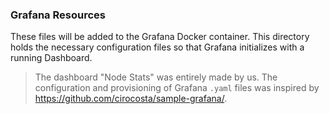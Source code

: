 ### Grafana Resources

These files will be added to the Grafana Docker container. This directory holds the necessary configuration files so that Grafana initializes with a running Dashboard.

> The dashboard "Node Stats" was entirely made by us. The configuration and provisioning of Grafana `.yaml` files was inspired by https://github.com/cirocosta/sample-grafana/.